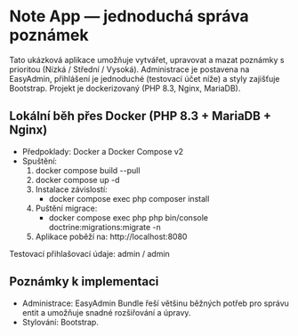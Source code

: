 # Note App — jednoduchá správa poznámek

Tato ukázková aplikace umožňuje vytvářet, upravovat a mazat poznámky s prioritou (Nízká / Střední / Vysoká). Administrace je postavena na EasyAdmin, přihlášení je jednoduché (testovací účet níže) a styly zajišťuje Bootstrap. Projekt je dockerizovaný (PHP 8.3, Nginx, MariaDB).

## Lokální běh přes Docker (PHP 8.3 + MariaDB + Nginx)

- Předpoklady: Docker a Docker Compose v2
- Spuštění:
  1. docker compose build --pull
  2. docker compose up -d
  3. Instalace závislostí: 
     - docker compose exec php composer install
  4. Puštění migrace:
     - docker compose exec php php bin/console doctrine:migrations:migrate -n
  5. Aplikace poběží na: http://localhost:8080

Testovací přihlašovací údaje: admin / admin

## Poznámky k implementaci

- Administrace: EasyAdmin Bundle řeší většinu běžných potřeb pro správu entit a umožňuje snadné rozšiřování a úpravy.
- Stylování: Bootstrap.
